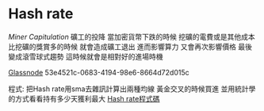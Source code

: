 # Hash rate
*Miner Capitulation* 礦工的投降
當加密貨幣下跌的時候 挖礦的電費或是其他成本比挖礦的獎賞多的時候 就會造成礦工退出 進而影響算力 又會再次影響價格 最後變成滾雪球式趨勢 這時候就會是相對好的進場時機

[Glassnode](https://glassnode.com/)
53e4521c-0683-4194-98e6-8664d72d015c

程式: 把Hash rate用sma去雜訊計算出兩種均線 黃金交叉的時候買進 並用統計學的方式看看持有多少天獲利最大
[Hash rate程式碼](https://colab.research.google.com/drive/14P5TYbsHEJKftjDknRadBKVfPUVRlubM)
